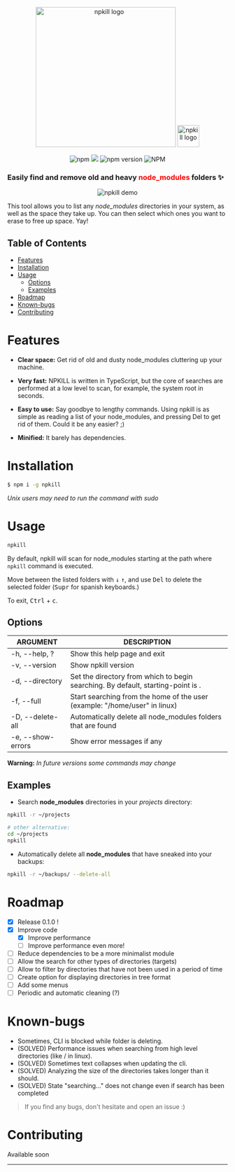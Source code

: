 <p align="center">
  <img src="https://zaldih.tk/npkill/img/npkill-text-clean.svg" width="320" alt="npkill logo" />
  <img src="https://zaldih.tk/npkill/img/npkill-scope-mono.svg" width="50" alt="npkill logo" />
</p>
<p align="center">
<img alt="npm" src="https://img.shields.io/npm/dy/npkill.svg">
<a href="https://www.codacy.com/app/zaldih/npkill?utm_source=github.com&amp;utm_medium=referral&amp;utm_content=zaldih/npkill&amp;utm_campaign=Badge_Grade"><img src="https://api.codacy.com/project/badge/Grade/b8ba5eb6cba4413eb474921dcc460f34"/></a>
<img alt="npm version" src="https://img.shields.io/npm/v/npkill.svg">
<!-- <img alt="npm bundle size" src="https://img.shields.io/bundlephobia/min/npkill.svg"> -->
<img alt="NPM" src="https://img.shields.io/npm/l/npkill.svg">
</p>

### Easily find and **remove** old and heavy <font color="red">**node_modules**</font> folders :sparkles:

<p align="center">
  <img src="https://zaldih.tk/npkill/img/npkill-alpha-demo.gif" alt="npkill demo" />
</p>

This tool allows you to list any _node_modules_ directories in your system, as well as the space they take up. You can then select which ones you want to erase to free up space. Yay!

## Table of Contents

- [Features](#features)
- [Installation](#installation)
- [Usage](#usage)
  - [Options](#options)
  - [Examples](#examples)
- [Roadmap](#roadmap)
- [Known-bugs](#known-bugs)
- [Contributing](#contributing)

# Features

- **Clear space:** Get rid of old and dusty node_modules cluttering up your machine.

- **Very fast:** NPKILL is written in TypeScript, but the core of searches are performed at a low level to scan, for example, the system root in seconds.

- **Easy to use:** Say goodbye to lengthy commands. Using npkill is as simple as reading a list of your node_modules, and pressing Del to get rid of them. Could it be any easier? ;)

- **Minified:** It barely has dependencies.

# Installation

```bash
$ npm i -g npkill
```

_Unix users may need to run the command with sudo_

# Usage

```bash
npkill
```

By default, npkill will scan for node_modules starting at the path where `npkill` command is executed.

Move between the listed folders with <kbd>↓</kbd> <kbd>↑</kbd>, and use <kbd>Del</kbd> to delete the selected folder (<kbd>Supr</kbd> for spanish keyboards.)

To exit, <kbd>Ctrl</kbd> + <kbd>c</kbd>.

## Options

| ARGUMENT          | DESCRIPTION                                                                      |
| ----------------- | -------------------------------------------------------------------------------- |
| -h, --help, ?     | Show this help page and exit                                                     |
| -v, --version     | Show npkill version                                                              |
| -d, --directory   | Set the directory from which to begin searching. By default, starting-point is . |
| -f, --full        | Start searching from the home of the user (example: "/home/user" in linux)       |
| -D, --delete-all  | Automatically delete all node_modules folders that are found                     |
| -e, --show-errors | Show error messages if any                                                       |

**Warning:** _In future versions some commands may change_

## Examples

- Search **node_modules** directories in your _projects_ directory:

```bash
npkill -r ~/projects

# other alternative:
cd ~/projects
npkill
```

- Automatically delete all **node_modules** that have sneaked into your backups:

```bash
npkill -r ~/backups/ --delete-all
```

# Roadmap

- [x] Release 0.1.0 !
- [x] Improve code
  - [x] Improve performance
  - [ ] Improve performance even more!
- [ ] Reduce dependencies to be a more minimalist module
- [ ] Allow the search for other types of directories (targets)
- [ ] Allow to filter by directories that have not been used in a period of time
- [ ] Create option for displaying directories in tree format
- [ ] Add some menus
- [ ] Periodic and automatic cleaning (?)

# Known-bugs

- Sometimes, CLI is blocked while folder is deleting.
- (SOLVED) Performance issues when searching from high level directories (like / in linux).
- (SOLVED) Sometimes text collapses when updating the cli.
- (SOLVED) Analyzing the size of the directories takes longer than it should.
- (SOLVED) State "searching..." does not change even if search has been completed

> If you find any bugs, don't hesitate and open an issue :)

# Contributing

Available soon

---

